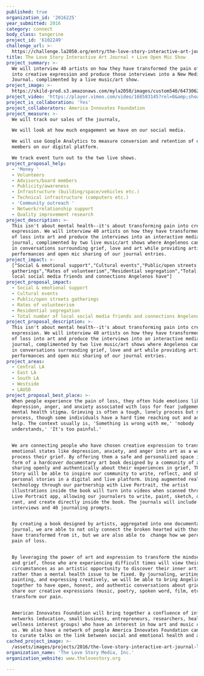 ```yaml
---
published: true
organization_id: '2016225'
year_submitted: 2016
category: connect
body_class: tangerine
project_id: '6102249'
challenge_url: >-
  https://challenge.la2050.org/entry/the-love-story-interactive-art-journal-live-open-mic-show
title: The Love Story Interactive Art Journal + Live Open Mic Show
project_summary: >-
  We will interview 40 artists on how they have transformed the pain of loss
  into creative expression and produce those interviews into a New Media Art
  Journal. complimented by a live music/art show.
project_image: >-
  https://skild-prod.s3.amazonaws.com/myla2050/images/custom540/6473062183741-team90.png
project_video: 'https://player.vimeo.com/video/168583145?rel=0&amp;showinfo=0'
project_is_collaboration: 'Yes'
project_collaborators: America Innovates Foundation
project_measure: >-
  We will track our sales of the journals, 

  We will look at how much engagement we have on our social media. 

  We will use Google Analytics to measure conversion and retention of our
  members on our digital platform.

  We track event turn out to the two live shows.
project_proposal_help:
  - 'Money '
  - Volunteers
  - Advisors/board members
  - Publicity/awareness
  - Infrastructure (building/space/vehicles etc.)
  - Technical infrastructure (computers etc.)
  - 'Community outreach '
  - Network/relationship support
  - Quality improvement research
project_description: >-
  This isn't about mental health--it's about transforming pain into creative
  expression. We will interview 40 artists on how they have transformed the pain
  of loss into art and produce the interviews into an interactive media art
  journal, complimented by two live music/art shows where Angelenos can engage
  in conversations surrounding grief, love and art while providing artists
  performances and open mic sharing of our journal entries.
project_impact: >-
  ["Social & emotional support","Cultural events","Public/open streets
  gatherings","Rates of volunteerism","Residential segregation","Total number of
  local social media friends and connections Angelenos have"]
project_proposal_impact:
  - Social & emotional support
  - Cultural events
  - Public/open streets gatherings
  - Rates of volunteerism
  - Residential segregation
  - Total number of local social media friends and connections Angelenos have
project_proposal_description: >-
  This isn't about mental health--it's about transforming pain into creative
  expression. We will interview 40 artists on how they have transformed the pain
  of loss into art and produce the interviews into an interactive media art
  journal, complimented by two live music/art shows where Angelenos can engage
  in conversations surrounding grief, love and art while providing artists
  performances and open mic sharing of our journal entries.
project_areas:
  - Central LA
  - East LA
  - South LA
  - Westside
  - LAUSD
project_proposal_best_place: >-
  When people experience the pain of loss, they often hide emotions like
  depression, anger, and anxiety associated with loss for fear judgement and the
  mental health stigma. Grieving is often a tough, lonely process but necessary
  process, though some individuals have a hard time reaching out and asking for
  help. The context usually is, 'Something is wrong with me,' 'nobody
  understands,' 'It's too painful.' 


  We are connecting people who have chosen creative expression to transform
  emotional states like depression, anxiety, and anger into art as a way to
  process their grief. By offering them a safe and personalized space in the
  form of a hardcover documentary art book designed by a community of artists
  sharing openly and authentically about their experiences in grief, The Love
  Story will be able to inspire our community to write, reflect, and share their
  personal stories in a digital and live platform. Using augmented reality
  technology through our partnership with Live Portrait, the artist
  illustrations inside the book will turn into videos when scanned through the
  Live Portrait app, allowing our journalers to write, paint, sketch, doodle,
  rant, and create directly inside the book. The journals will include 40
  interviews and 40 journaling prompts.


  By creating a book designed by artists, aggregated into one documentary art
  journal, we are able to not only connect the broken hearted with those who
  have transformed from it, but we are also able to  change how we perceive the
  pain of loss.


  By leveraging the power of art and expression to transform the mindset of loss
  and grief, those who are experiencing difficult times will view their
  circumstances as an artistic opportunity to discover their inner artistry
  rather than a mental health issue to be fixed. By journaling, writing poetry,
  painting, and expressing creatively, we will be able to bring Angelinos
  together to have open, honest, and authentic conversations about grief and
  share our creative expressions (music, poetry, spoken word, film, etc.) to
  transform our pain.


  American Innovates Foundation will bring together a confluence of influential
  networks (education, small business, entrepreneurs, researchers, health and
  wellness interest groups) who have an interest in how art and music can heal
  us. We also have a network of people America Innovates Foundation can bring in
  to curate talks on the link between social and emotional health and art.
cached_project_image: >-
  /assets/images/projects/2016/the-love-story-interactive-art-journal-live-open-mic-show/skild-prod.s3.amazonaws.com/myla2050/images/custom540/6473062183741-team90.png
organization_name: 'The Love Story Media, Inc.'
organization_website: www.thelovestory.org

---
```

